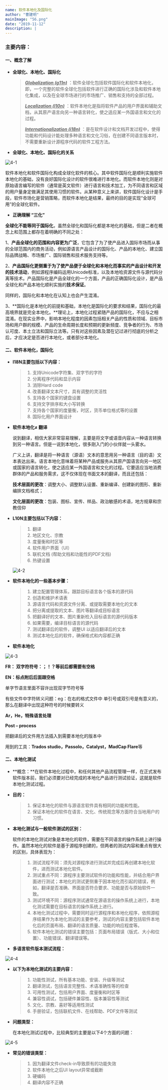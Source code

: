 ```yaml
---
name: 软件本地化及国际化
author: "曹建明"
mainImage: "56.png"
date: "2019-11-12"
description: |
---
```

### 主要内容：

#### 一、概念了解

* **全球化、本地化、国际化**

  > <u>***Globalization (g11n)***</u> ：软件全球化包括软件国际化和软件本地化，即，一个完整的软件全球化包括软件进行正确的国际化涉及和软件本地化集成，以及在全球市场进行的市场推广、销售和支持的全部过程。
  >
  > <u>***Localization (l10n)***</u> ：软件本地化是指将软件产品的用户界面和辅助文档，从其原产语言向另一种语言转化，使之适应某一外国语言和文化的过程。
  >
  > <u>***Internationalization (i18n)***</u> ：是在软件设计和文档开发过程中，使得功能和代码设计能处理多种语言和文化习俗，在创建不同语言版本时，不需要重新设计源程序代码的软件工程方法。

* **全球化、本地化、国际化的关系**

![4-1](./images/software/4-1.png)

软件本地化和软件国际化构成全球化软件的核心。其中软件国际化是顺利实施软件本地化的基础，没有良好国际化设计的软件很难进行本地化。而软件本地化则是对原始语言编写的软件（通常是英文软件）进行语言和技术加工，为不同语言和区域的用户量身定做满足其使用习惯的软件。从某种意义上来讲，软件国际化设计是手段，软件市场化是营销策略，而软件本地化是结果，最终的目的是实现“全球可用”的全球化软件。

* **正确理解 “三化”**

**全球化不能等同于国际化**，虽然全球化和国际化都是本地化的基础，但是二者在概念上和范围上都存在着明确的不同之处：

1、**产品全球化的范围和内容更为广泛**，它包含了为了使产品进入国际市场而从事的全球范围内的商务活动，例如源语言产品设计的国际化、产品的本地化、建立国际品牌战略、市场推广、国际销售和技术服务支持等。

2、**产品国际化更侧重于为了使产品便于全球化和本地化而事实的产品设计和开发的技术活动**，例如源程序编码运用Unicode标准，以及本地哈资源文件与源代码分离等技术。产品国际化是产品全球化的一个方面，产品的正确国际化设计，是产品全球化和产品本地化顺利实施的**技术保证**。

同样的，国际化和本地化在认知上也会产生混淆。

3、**国际化是本地化的前提和基础，本地化是国际化的要求和结果，国际化的最高境界就是完全本地化。**理论上，本地化过程紧随产品的国际化，不应与之相混淆。在现实业界中，影响本地化程度的因素包括相关产品的性质和领域、目标市场和用户群的规模、产品的生命周期长度和预期的更新频度、竞争者的行为、市场认可度、本土立法和国际立法等。只有对这些因素及潜在记过进行彻底的分析之后，才应决定是否进行本地化，或者部分本地化。

#### 二、软件本地化，国际化

* **I18N主要包括以下内容：**

  > 1. 支持Unicode字符集、双字节的字符
  > 2. 分离程序代码和显示内容
  > 3. 消除Hard code
  > 4. 改善翻译文本尺寸，具有调整的灵活性
  > 5. 支持各个国家的键盘设置
  > 6. 支持文字排序和大小写转换
  > 7. 支持各个国家的度量衡，时区，货币单位格式等的设置
  > 8. 国际化用户界面设计

* **软件本地化≠ 翻译**

  说到翻译，相信大家非常容易理解，主要是将文字或语音内容从一种语言转换到另一种语言。但是一说到本地化，很多刚入门的小伙伴就一头雾水。

   广义上讲，翻译是将一种语言（源语）文本的意思用另一种语言（目的语）文本表达出来。语言本地化意味着将某种产品或服务从其原产国语言向另一地区或国家的语言转化，使之适应某一外国语言和文化的过程。它要适应当地消费群体的产品和服务需求，这不仅体现在书面文本的翻译，而且还包括：

   **技术层面的更改**：调整大小、调整默认设置、重新编译、创建新的图形、重新编排文档格式；

   **文化层面的更改**：包装、图标、宣传、样品、政治敏感的术语，地方规章和宗教信仰 

* **L10N主要包括以下内容：**

  > 1. 翻译
  > 2. 地区文化、宗教
  > 3. 度量衡和时区等
  > 4. 软件用户界面（UI）
  > 5. 联机文档 (帮助文档和功能性的PDF文档)
  > 6. 热键设置

  ![4-2](./images/software/4-2.png)

* **软件本地化的一些基本步骤：**

  > 1. 建立配置管理体系，跟踪目标语言各个版本的源代码
  > 2. 创造和维护术语表
  > 3. 源语言代码和资源文件分离、或提取需要本地化的文本
  > 4. 把分离或提取的文本、图片等翻译成目标语言
  > 5. 把翻译好的文本、图片重新检入目标语言的源代码版本
  > 6. 如果需要，编译目标语言的源代码
  > 7. 测试翻译后的软件，调整UI 以适应翻译后的文本
  > 8. 测试本地化后的软件，确保格式和内容都正确

* **软件本地化**

![4-3](./images/software/4-3.png)

**FR： 双字符符号：；！？等前后都需要有空格**

**EN：标点附后后面跟空格**

单字节语言里面不容许出现双字节符号等

有些文件中字符转义问题：eg：在右的格式文件中 单引号或双引号是有意义的，那么在翻译中出现这种符号的时候要转义

**Ar，He，特殊语言处理**

**Post – process**

把翻译后的文件用方法插入到需要本地化的版本中

用到的工具：**Trados studio，Passolo，Catalyst，MadCap Flare**等

#### 二、本地化测试

* **概念：**在软件本地化过程中，和任何其他产品流程管理一样，在正式发布软件版本前，我们必须要对已经完成的本地化产品进行测试验证，这就是软件本地化测试过程。

* **目的：**

  > 1. 保证本地化的软件与源语言软件具有相同的功能和性能。
  > 2. 保证本地化的软件在语言、文化、传统观念等方面符合当地用户的习惯。

* **本地化测试与一般软件测试的区别：**

  软件的本地化测试对象是本地化的软件，需要在不同语言的操作系统上进行操作。虽然本地化的软件是基于源程序创建的，但两者的测试内容和重点有很大的区别，具体表现为：

  > 1. 测试流程不同：须先对源程序进行测试并完成后再创建本地化软件，进而测试本地化软件。
  > 2. 测试重点不同：源程序主要测试软件的功能和性能，并结合用户界面进行测试；本地化的测试更侧重于因本地化而引起的错误，例如，翻译是否准确、界面是否符合要求、功能是否与原始软件一致。
  > 3. 测试环境不同：源程序测试通常在源语言的操作系统上进行，本地化测试需要在目标语言的操作系统上进行。
  > 4. 本地化测试过程中，需要同时运行源程序和本地化程序，依照源程序结果作为本地化测试的主要参考，测试的内容主要包括软件本地化后的页面布局、翻译的语言质量、功能的响应程度等。
  > 5. 软件本地化测试的错误主要包括：页面布局错误（版式、大小和位置）、功能错误、翻译错误等。

* **多语言软件版本测试流程：**

![4-4](./images/software/4-4.png)

* **以下为本地化测试的主要内容：**

  > 1. 功能性测试，所有基本功能、安装、升级等测试
  > 2. 翻译测试，包括语言完整性、术语准确性等的检查
  > 3. 可用性测试，包括用户界面、度量衡和时区等
  > 4. 兼容性调试，包括硬件兼容性、版本兼容性等测试
  > 5. 文化、宗教、喜好等适用性测试
  > 6. 手册验证，包括联机文件、在线帮助、PDF文件等测试

* **问题类型：**

  在本地化测试过程中，比较典型的主要是以下4个方面的问题：

![4-5](./images/software/4-5.png)

* **常见的错误类型：**

  > 1. 因为翻译文件check-in导致原有的功能失效
  > 2. 软件本地化之后UI layout异常或截断
  > 3. 硬编码
  > 4. 翻译内容不正确



